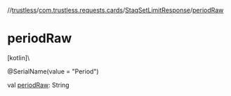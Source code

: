 //[trustless](../../../index.md)/[com.trustless.requests.cards](../index.md)/[StaqSetLimitResponse](index.md)/[periodRaw](period-raw.md)

# periodRaw

[kotlin]\

@SerialName(value = &quot;Period&quot;)

val [periodRaw](period-raw.md): String
